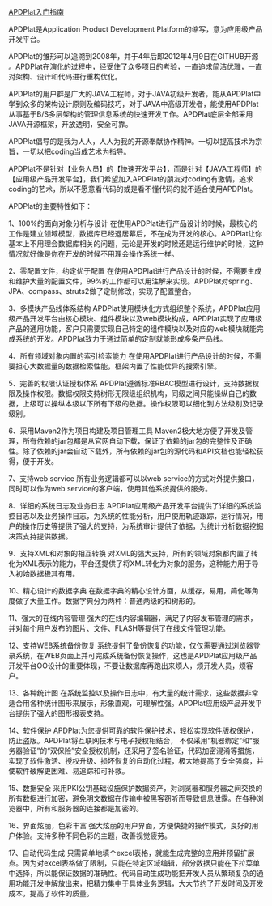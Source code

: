 <p><a href="https://github.com/ysc/APDPlat/wiki/%E5%85%A5%E9%97%A8%E6%8C%87%E5%8D%97" target="_blank">APDPlat入门指南</a></p>

APDPlat是Application Product Development Platform的缩写，意为应用级产品开发平台。 

APDPlat的雏形可以追溯到2008年，并于4年后即2012年4月9日在GITHUB开源 。APDPlat在演化的过程中，经受住了众多项目的考验，一直追求简洁优雅，一直对架构、设计和代码进行重构优化。 

APDPlat的用户群是广大的JAVA工程师，对于JAVA初级开发者，能从APDPlat中学到众多的架构设计原则及编码技巧，对于JAVA中高级开发者，能使用APDPlat从事基于B/S多层架构的管理信息系统的快速开发工作。APDPlat底层全部采用JAVA开源框架，开放透明，安全可靠。 

APDPlat倡导的是我为人人，人人为我的开源奉献协作精神。一切以提高技术为宗旨，一切以把coding当成艺术为指导。

APDPlat不是针对【业务人员】的【快速开发平台】，而是针对【JAVA工程师】的【应用级产品开发平台】，我们希望加入APDPlat的朋友对coding有激情，追求coding的艺术，所以不愿意看代码的或是看不懂代码的就不适合使用APDPlat。

APDPlat的主要特性如下：

1、100%的面向对象分析与设计
   在使用APDPlat进行产品设计的时候，最核心的工作是建立领域模型，数据库已经退居幕后，不在成为开发的核心。APDPlat让你基本上不用理会数据库相关的问题，无论是开发的时候还是运行维护的时候，这种情况就好像是你在开发的时候不用理会操作系统一样。

2、零配置文件，约定优于配置
   在使用APDPlat进行产品设计的时候，不需要生成和维护大量的配置文件，99%的工作都可以用注解来实现。APDPlat对spring、JPA、compass、struts2做了定制修改，实现了配置整合。

3、多模块产品线体系结构
   APDPlat使用模块化方式组织整个系统，APDPlat应用级产品开发平台由核心模块、组件模块以及web模块构成，APDPlat实现了应用级产品的通用功能，客户只需要实现自己特定的组件模块以及对应的web模块就能完成系统的开发。APDPlat致力于通过简单的定制就能形成多条产品线。

4、所有领域对象内置的索引检索能力
   在使用APDPlat进行产品设计的时候，不需要担心大数据量的数据检索性能，框架内置了性能优异的搜索引擎。

5、完善的权限认证授权体系
   APDPlat遵循标准RBAC模型进行设计，支持数据权限及操作权限。数据权限支持树形无限级组织机构，同级之间只能操纵自己的数据，上级可以操纵本级以下所有下级的数据。操作权限可以细化到方法级别及记录级别。

6、采用Maven2作为项目构建及项目管理工具
   Maven2极大地方便了开发及管理，所有依赖的jar包都是从官网自动下载，保证了依赖的jar包的完整性及正确性。除了依赖的jar会自动下载外，所有依赖的jar包的源代码和API文档也能轻松获得，便于开发。

7、支持web service
   所有业务逻辑都可以以web service的方式对外提供接口，同时可以作为web service的客户端，使用其他系统提供的服务。

8、详细的系统日志及业务日志
   APDPlat应用级产品开发平台提供了详细的系统监控日志以及业务操作日志，为系统的性能分析，用户使用轨迹跟踪，运行情况，用户的操作历史等提供了强大的支持，为系统审计提供了依据，为统计分析数据挖掘决策支持提供数据。

9、支持XML和对象的相互转换
   对XML的强大支持，所有的领域对象都内置了转化为XML表示的能力，平台还提供了将XML转化为对象的服务，这种能力用于导入初始数据极其有用。

10、精心设计的数据字典
   在数据字典的精心设计方面，从缓存，易用，简化等角度做了大量工作。数据字典分为两种：普通两级的和树形的。

11、强大的在线内容管理
   强大的在线内容编辑器，满足了内容发布管理的需求，并对每个用户发布的图片、文件、FLASH等提供了在线文件管理功能。

12、支持WEB系统备份恢复
   系统提供了备份恢复的功能，仅仅需要通过浏览器登录系统，在WEB页面上并可完成系统备份恢复操作，这也是APDPlat应用级产品开发平台OO设计的重要体现，不要让数据库再跑出来烦人，烦开发人员，烦客户。

13、各种统计图
   在系统监控以及操作日志中，有大量的统计需求，这些数据非常适合用各种统计图形来展示，形象直观，可理解性强。APDPlat应用级产品开发平台提供了强大的图形报表支持。

14、软件保护
   APDPlat为您提供可靠的软件保护技术，轻松实现软件版权保护，防止盗版。APDPlat将互联网技术与电子授权相结合， 不仅采用“机器绑定”和“服务器验证”的“双保险”安全授权机制，还采用了签名验证，代码加密混淆等措施，实现了软件激活、授权升级、损坏恢复的自动化过程，极大地提高了安全强度，并使软件破解更困难、易追踪和可补救。

15、数据安全
   采用PKI公钥基础设施保护数据资产，对浏览器和服务器之间交换的所有数据进行加密，避免明文数据在传输中被黑客窃听而导致信息泄露。在各种浏览器中，所有和服务器的连接都是加密的。

16、界面炫丽，色彩丰富
   强大炫丽的用户界面，方便快捷的操作模式，良好的用户体验。支持多种不同色彩的主题，改善视觉疲劳。

17、自动代码生成
   只需简单地填个excel表格，就能生成完整的应用并预留扩展点。因为对excel表格做了限制，只能在特定区域编辑，部分数据只能在下拉菜单中选择，所以能保证数据的准确性。代码自动生成功能把开发人员从繁琐复杂的通用功能开发中解放出来，把精力集中于具体业务逻辑，大大节约了开发时间及开发成本，提高了软件的质量。
